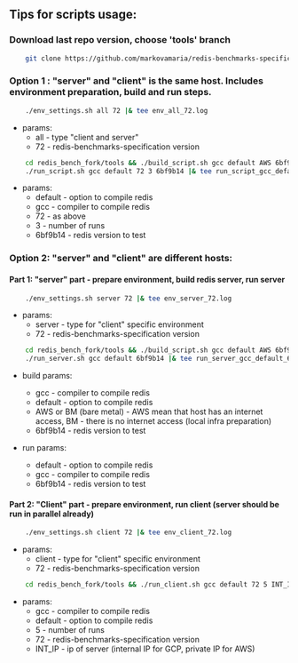 ## Tips for scripts usage:

### Download last repo version, choose 'tools' branch
```bash
    git clone https://github.com/markovamaria/redis-benchmarks-specification.git --branch tools redis_bench_fork && cd redis_bench_fork/tools
```

### Option 1 : "server" and "client" is the same host. Includes environment preparation, build and run steps.
```bash
    ./env_settings.sh all 72 |& tee env_all_72.log
```

* params:
  * all - type "client and server"
  * 72 - redis-benchmarks-specification version

```bash
    cd redis_bench_fork/tools && ./build_script.sh gcc default AWS 6bf9b14 |& tee build_gcc_default_6bf9b14.log
    ./run_script.sh gcc default 72 3 6bf9b14 |& tee run_script_gcc_default_6bf9b14.log
```

* params:
  * default - option to compile redis
  * gcc - compiler to compile redis
  * 72 - as above
  * 3 - number of runs
  * 6bf9b14 - redis version to test 

### Option 2: "server" and "client" are different hosts:

#### Part 1: "server" part - prepare environment, build redis server, run server 

```bash
    ./env_settings.sh server 72 |& tee env_server_72.log
```
* params:
  * server - type for "client" specific environment
  * 72 - redis-benchmarks-specification version

```bash
    cd redis_bench_fork/tools && ./build_script.sh gcc default AWS 6bf9b14 |& tee build_gcc_default_6bf9b14.log
    ./run_server.sh gcc default 6bf9b14 |& tee run_server_gcc_default_6bf9b14.log
```
* build params:
  * gcc - compiler to compile redis
  * default - option to compile redis
  * AWS or BM (bare metal) - AWS mean that host has an internet access, BM - there is no internet access (local infra preparation)
  * 6bf9b14 - redis version to test 

* run params:
  * default - option to compile redis
  * gcc - compiler to compile redis
  * 6bf9b14 - redis version to test 

#### Part 2: "Client" part - prepare environment, run client (server should be run in parallel already)

```bash
    ./env_settings.sh client 72 |& tee env_client_72.log
```
* params:
  * client - type for "client" specific environment
  * 72 - redis-benchmarks-specification version

```bash
    cd redis_bench_fork/tools && ./run_client.sh gcc default 72 5 INT_IP |& tee run_client_gcc_default_6bf9b14.log
```

* params:
  * gcc - compiler to compile redis
  * default - option to compile redis
  * 5 - number of runs
  * 72 - redis-benchmarks-specification version
  * INT_IP - ip of server (internal IP for GCP, private IP for AWS)
